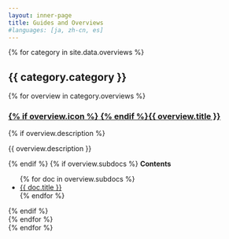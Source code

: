 ```yaml
---
layout: inner-page
title: Guides and Overviews
#languages: [ja, zh-cn, es]
---
```


{% for category in site.data.overviews %}
  <h2>{{ category.category }}</h2>
  <div class="card-group">
    {% for overview in category.overviews %}
      <div class="content-card">
        <a href="{{ overview.url }}"><h3>{% if overview.icon %}<i class="fa fa-{{ overview.icon }}" aria-hidden="true"></i> {% endif %}{{ overview.title }}</h3></a>
        {% if overview.description %}<p>{{ overview.description }}</p>{% endif %}
        {% if overview.subdocs %}
          <strong>Contents</strong>
          <ul class="subdocs">
          {% for doc in overview.subdocs %}
            <li><a href="{{ doc.url }}">{{ doc.title }}</a></li>
          {% endfor %}
          </ul>
        {% endif %}
      </div>
    {% endfor %}  
  </div>    
{% endfor %}
